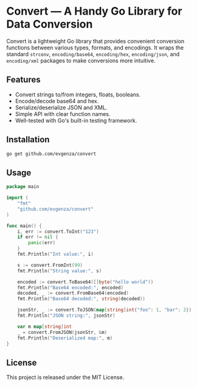 # Convert — A Handy Go Library for Data Conversion

Convert is a lightweight Go library that provides convenient conversion functions between various types, formats, and encodings. It wraps the standard `strconv`, `encoding/base64`, `encoding/hex`, `encoding/json`, and `encoding/xml` packages to make conversions more intuitive.

## Features

- Convert strings to/from integers, floats, booleans.
- Encode/decode base64 and hex.
- Serialize/deserialize JSON and XML.
- Simple API with clear function names.
- Well-tested with Go's built-in testing framework.

## Installation

```bash
go get github.com/evgenza/convert
```

## Usage

```go
package main

import (
    "fmt"
    "github.com/evgenza/convert"
)

func main() {
    i, err := convert.ToInt("123")
    if err != nil {
        panic(err)
    }
    fmt.Println("Int value:", i)

    s := convert.FromInt(99)
    fmt.Println("String value:", s)

    encoded := convert.ToBase64([]byte("hello world"))
    fmt.Println("Base64 encoded:", encoded)
    decoded, _ := convert.FromBase64(encoded)
    fmt.Println("Base64 decoded:", string(decoded))

    jsonStr, _ := convert.ToJSON(map[string]int{"foo": 1, "bar": 2})
    fmt.Println("JSON string:", jsonStr)

    var m map[string]int
    _ = convert.FromJSON(jsonStr, &m)
    fmt.Println("Deserialized map:", m)
}
```

## License

This project is released under the MIT License.
